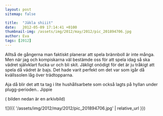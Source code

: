 ```yaml
---
layout: post
sitemap: false

title:  "Jäkla shiiit"
date:   2012-05-09 17:14:41 +0100
thumbnail-img: /assets/img/2012/may/2012/pic_201894706.jpg
author: Eva
tags: [2012]
---
```


Alltså de gångerna man faktiskt planerar att spela brännboll är inte många. Men när jag och kompiskarna väl bestämde oss för att spela idag så ska vädret självklart fucka ur och bli skit. Jäkligt onödigt för det är ju tråkigt att spela då vädret är bajs. Det hade varit perfekt om det var som igår då kvällssolen låg över trädtopparna. 

Aja då blir det att ta tag i lite hushållsarbete som också lagts på hyllan under plugg-perioden.. Jippie

( bilden nedan är en arkivbild)

![]({{ '/assets/img/2012/may/2012/pic_201894706.jpg'  | relative_url }})

